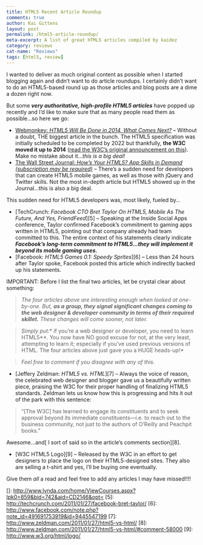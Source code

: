 ```yaml
---
title: HTML5 Recent Article Roundup
comments: true
author: Kai Gittens
layout: post
permalink: /html5-article-roundup/
meta-excerpt: A list of great HTML5 articles compiled by kaidez
category: reviews
cat-name: "Reviews"
tags: [html5, review]
---
```


I wanted to deliver as much original content as possible when I started blogging again and didn’t want to do article roundups. I certainly didn’t want to do an HTML5-based round up as those articles and blog posts are a dime a dozen right now.

But some ***very authoritative, high-profile HTML5 articles*** have popped up recently and I’d like to make sure that as many people read them as possible…so here we go:

*   [Webmonkey: *HTML5 Will Be Done in 2014, What Comes Next?*][1] – Without a doubt, THE biggest article in the bunch. The HTML5 specification was initially scheduled to be completed by 2022 but thankfully, **the W3C moved it up to 2014** ([read the W3C’s original announcement on this][2]). Make no mistake about it…*this is a big deal!*
*   [The Wall Street Journal: *How’s Your HTML5? App Skills in Demand (subscription may be required)*][3] – There’s a sudden need for developers that can create HTML5 mobile games, as well as those with jQuery and Twitter skills. Not the most in-depth article but HTML5 showed up in the Journal…this is also a big deal.  
    
This sudden need for HTML5 developers was, most likely, fueled by… 
        
*    [TechCrunch: *Facebook CTO Bret Taylor On HTML5, Mobile As The Future, And Yes, FriendFeed*][5] – Speaking at the Inside Social Apps conference, Taylor confirmed Facebook’s commitment to gaming apps written in HTML5, pointing out that company already had team committed to this. The entire context of his statements clearly indicate ***Facebook’s long-term commitment to HTML5…they *will* implement it beyond its mobile gaming uses.***  
*   [Facebook: *HTML5 Games 0.1: Speedy Sprites*][6] – Less than 24 hours after Taylor spoke, Facebook posted this article which indirectly backed up his statements.  
 
IMPORTANT: Before I list the final two articles, let be crystal clear about something:

> *The four articles above are interesting enough when looked at one-by-one. But, **as a group, they signal significant changes coming to the web designer & developer community in terms of their required skillet.** These changes will come sooner, not later.*

> *Simply put:** if you’re a web designer or developer, you need to learn HTML5**. You now have NO good excuse for not, at the very least, attempting to learn it; especially if you’ve used previous versions of HTML. The four articles above just gave you a HUGE heads-up!*
 
> *Feel free to comment if you disagree with any of this.*

*   [Jeffery Zeldman: *HTML5 vs. HTML*][7] – Always the voice of reason, the celebrated web designer and blogger gave us a beautifully written piece, praising the W3C for their proper handling of finalizing HTML5 standards. Zeldman lets us know how this is progressing and hits it out of the park with this sentence:

> “[The W3C] has learned to engage its constituents and to seek approval beyond its immediate constituents—i.e. to reach out to the business community, not just to the authors of O’Reilly and Peachpit books.”
                
Awesome…and[ I sort of said so in the article’s comments section][8].

*   [W3C HTML5 Logo][9] – Released by the W3C in an effort to get designers to place the logo on their HTML5-designed sites. They also are selling a t-shirt and yes, I’ll be buying one eventually.

Give them *all* a read and feel free to add any articles I may have missed!!!!

 [1]: http://www.webmonkey.com/2011/02/html5-will-be-done-in-2014-what-comes-next/
 [2]: http://www.w3.org/News/2011.html#entry-9015
 [3]: http://online.wsj.com/article/SB10001424052748703956604576110044198747076.html
 []: http://www.lynda.com/home/ViewCourses.aspx?lpk0=859&bid=742&aid=CD2146&opt=
 [5]: http://techcrunch.com/2011/01/27/facebook-bret-taylor/
 [6]: http://www.facebook.com/note.php?note_id=491691753919&id=9445547199
 [7]: http://www.zeldman.com/2011/01/27/html5-vs-html/
 [8]: http://www.zeldman.com/2011/01/27/html5-vs-html/#comment-58000
 [9]: http://www.w3.org/html/logo/